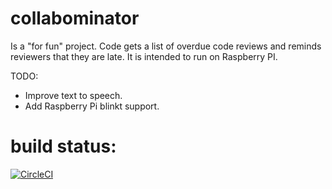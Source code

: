 # collabominator

Is a "for fun" project. Code gets a list of overdue code reviews and reminds reviewers that they are late.
It is intended to run on Raspberry PI. 

TODO: 
 - Improve text to speech.
 - Add Raspberry Pi blinkt support.

# build status:
[![CircleCI](https://circleci.com/gh/RomanRipp/collabominator.svg?style=svg)](https://circleci.com/gh/RomanRipp/collabominator)

